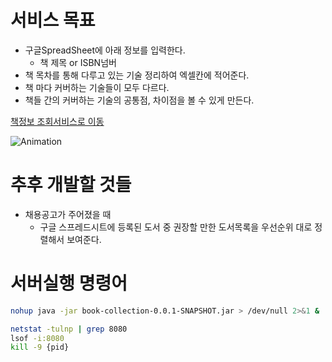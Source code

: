 # 서비스 목표
- 구글SpreadSheet에 아래 정보를 입력한다.
  - 책 제목 or ISBN넘버
- 책 목차를 통해 다루고 있는 기술 정리하여 엑셀칸에 적어준다. 
-  책 마다 커버하는 기술들이 모두 다르다.
- 책들 간의 커버하는 기술의 공통점, 차이점을 볼 수 있게 만든다.

<a href="https://docs.google.com/spreadsheets/d/1sGkBKUzV3Of8K787DeHcUaGrbDe_9U67o7FIlnkLdSk/edit?gid=0#gid=0" target="_blank">책정보 조회서비스로 이동</a>

![Animation](https://github.com/user-attachments/assets/0030a15c-2196-4fa6-96d9-02033c85f84a)

# 추후 개발할 것들
- 채용공고가 주어졌을 때
  - 구글 스프레드시트에 등록된 도서 중 권장할 만한 도서목록을 우선순위 대로 정렬해서 보여준다.

# 서버실행 명령어
```bash
nohup java -jar book-collection-0.0.1-SNAPSHOT.jar > /dev/null 2>&1 &

netstat -tulnp | grep 8080
lsof -i:8080
kill -9 {pid}
```